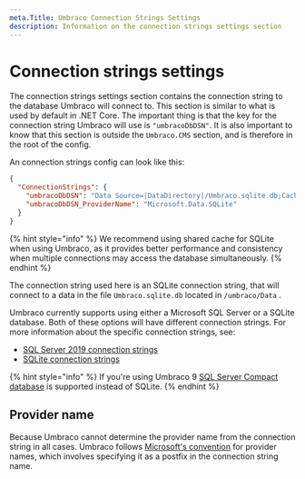 ```yaml
---
meta.Title: Umbraco Connection Strings Settings
description: Information on the connection strings settings section
---
```


# Connection strings settings

The connection strings settings section contains the connection string to the database Umbraco will connect to. This section is similar to what is used by default in .NET Core. The important thing is that the key for the connection string Umbraco will use is `"umbracoDbDSN"`. It is also important to know that this section is outside the `Umbraco.CMS` section, and is therefore in the root of the config.

An connection strings config can look like this:

```json
{
  "ConnectionStrings": {
    "umbracoDbDSN": "Data Source=|DataDirectory|/Umbraco.sqlite.db;Cache=Shared;Foreign Keys=True;Pooling=True",
    "umbracoDbDSN_ProviderName": "Microsoft.Data.SQLite"
  }
}
```

{% hint style="info" %}
We recommend using shared cache for SQLite when using Umbraco, as it provides better performance and consistency when multiple connections may access the database simultaneously.
{% endhint %}

The connection string used here is an SQLite connection string, that will connect to a data in the file `Umbraco.sqlite.db` located in `/umbraco/Data` .

Umbraco currently supports using either a Microsoft SQL Server or a SQLite database. Both of these options will have different connection strings. For more information about the specific connection strings, see:

* [SQL Server 2019 connection strings](https://www.connectionstrings.com/sql-server-2019/)
* [SQLite connection strings](https://www.connectionstrings.com/sqlite/)

{% hint style="info" %}
If you're using Umbraco 9 [SQL Server Compact database](https://www.connectionstrings.com/sql-server-compact/) is supported instead of SQLite.
{% endhint %}

## Provider name

Because Umbraco cannot determine the provider name from the connection string in all cases. Umbraco follows [Microsoft's convention](https://learn.microsoft.com/en-us/aspnet/core/fundamentals/configuration/?view=aspnetcore-6.0#connection-string-prefixes-1) for provider names, which involves specifying it as a postfix in the connection string name.
